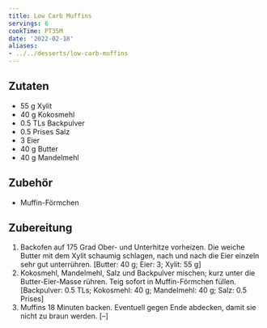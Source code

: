 ```yaml
---
title: Low Carb Muffins
servings: 6
cookTime: PT35M
date: '2022-02-18'
aliases:
- ../../desserts/low-carb-muffins
---
```


## Zutaten
- 55 g Xylit
- 40 g Kokosmehl
- 0.5 TLs Backpulver
- 0.5 Prises Salz
- 3 Eier
- 40 g Butter
- 40 g Mandelmehl

## Zubehör
- Muffin-Förmchen

## Zubereitung
 1. Backofen auf 175 Grad Ober- und Unterhitze vorheizen. Die weiche Butter mit dem Xylit schaumig schlagen, nach und nach die Eier einzeln sehr gut unterrühren.
    [Butter: 40 g; Eier: 3; Xylit: 55 g]
 2. Kokosmehl, Mandelmehl, Salz und Backpulver mischen; kurz unter die Butter-Eier-Masse rühren. Teig sofort in Muffin-Förmchen füllen.
    [Backpulver: 0.5 TLs; Kokosmehl: 40 g; Mandelmehl: 40 g; Salz: 0.5 Prises]
 3. Muffins 18 Minuten backen. Eventuell gegen Ende abdecken, damit sie nicht zu braun werden.
    [–]
